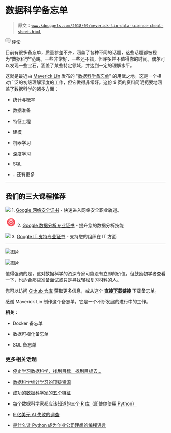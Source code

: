 # 数据科学备忘单

> 原文：[`www.kdnuggets.com/2018/09/meverick-lin-data-science-cheat-sheet.html`](https://www.kdnuggets.com/2018/09/meverick-lin-data-science-cheat-sheet.html)

![c](img/3d9c022da2d331bb56691a9617b91b90.png) 评论

目前有很多备忘单，质量参差不齐，涵盖了各种不同的话题，这些话题都被视为“数据科学”范畴。一些非常好，一些还不错，但许多并不值得你的时间。偶尔可以发现一些宝石，涵盖了某些特定领域，并达到一定的理解水平。

这就是最近由 [Maverick Lin](http://mavericklin.com/) 发布的 "[数据科学备忘单](https://github.com/ml874/Data-Science-Cheatsheet)" 的用武之地。这是一个相对广泛的初级理解深度的工作，但它做得非常好。这份 9 页的资料简明扼要地涵盖了数据科学的诸多方面：

+   统计与概率

+   数据准备

+   特征工程

+   建模

+   机器学习

+   深度学习

+   SQL

+   …还有更多

* * *

## 我们的三大课程推荐

![](img/0244c01ba9267c002ef39d4907e0b8fb.png) 1\. [Google 网络安全证书](https://www.kdnuggets.com/google-cybersecurity) - 快速进入网络安全职业轨道。

![](img/e225c49c3c91745821c8c0368bf04711.png) 2\. [Google 数据分析专业证书](https://www.kdnuggets.com/google-data-analytics) - 提升您的数据分析技能

![](img/0244c01ba9267c002ef39d4907e0b8fb.png) 3\. [Google IT 支持专业证书](https://www.kdnuggets.com/google-itsupport) - 支持您的组织在 IT 方面

* * *

![图片](https://image.ibb.co/bUEUue/screenshot1.png)

![图片](https://image.ibb.co/eHgnfK/screenshot2.png)

值得强调的是，这对数据科学的资深专家可能没有立即的价值，但鼓励初学者查看一下，也适合那些准备面试或只是寻找轻松复习材料的人。

您可以访问 [Github 仓库](https://github.com/ml874/Data-Science-Cheatsheet) 获取更多信息，或从这个 [**直接下载链接**](https://github.com/ml874/Data-Science-Cheatsheet/blob/master/data-science-cheatsheet.pdf) 下载备忘单。

感谢 Maverick Lin 制作这个备忘单，它是一个不断发展的进行中的工作。

**相关**：

+   Docker 备忘单

+   数据可视化备忘单

+   SQL 备忘单

### 更多相关话题

+   [停止学习数据科学，找到目标，找到目标去…](https://www.kdnuggets.com/2021/12/stop-learning-data-science-find-purpose.html)

+   [数据科学统计学习的顶级资源](https://www.kdnuggets.com/2021/12/springboard-top-resources-learn-data-science-statistics.html)

+   [成功的数据科学家的五个特征](https://www.kdnuggets.com/2021/12/5-characteristics-successful-data-scientist.html)

+   [每个数据科学家都应该知道的三个 R 库（即使你使用 Python）](https://www.kdnuggets.com/2021/12/three-r-libraries-every-data-scientist-know-even-python.html)

+   [9 亿美元 AI 失败的调查](https://www.kdnuggets.com/2021/12/9b-ai-failure-examined.html)

+   [是什么让 Python 成为创业公司理想的编程语言](https://www.kdnuggets.com/2021/12/makes-python-ideal-programming-language-startups.html)
